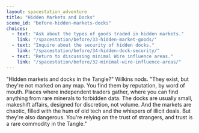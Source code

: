```yaml
---
layout: spacestation_adventure
title: "Hidden Markets and Docks"
scene_id: "before-hidden-markets-docks"
choices:
  - text: "Ask about the types of goods traded in hidden markets."
    link: "/spacestation/before/33-hidden-market-goods/"
  - text: "Inquire about the security of hidden docks."
    link: "/spacestation/before/34-hidden-dock-security/"
  - text: "Return to discussing minimal Wire influence areas."
    link: "/spacestation/before/32-minimal-wire-influence-areas/"
---
```


"Hidden markets and docks in the Tangle?" Wilkins nods. "They exist, but they're not marked on any map. You find them by reputation, by word of mouth. Places where independent traders gather, where you can find anything from rare minerals to forbidden data. The docks are usually small, makeshift affairs, designed for discretion, not volume. And the markets are chaotic, filled with the hum of old tech and the whispers of illicit deals. But they're also dangerous. You're relying on the trust of strangers, and trust is a rare commodity in the Tangle."
